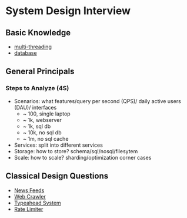 # System Design Interview

## Basic Knowledge
- [multi-threading](multithreading.md)
- [database](database.md)

## General Principals
### Steps to Analyze (4S)
- Scenarios: what features/query per second (QPS)/ daily active users (DAU)/ interfaces
    - ~ 100, single laptop
    - ~ 1k, webserver
    - ~ 1k, sql db
    - ~ 10k, no sql db
    - ~ 1m, no sql cache
- Services: split into different services
- Storage: how to store? schema/sql/nosql/filesytem
- Scale: how to scale? sharding/optimization corner cases

## Classical Design Questions
- [News Feeds](newsfeeds.md)
- [Web Crawler](crawler.md)
- [Typeahead System](typeahead.md)
- [Rate Limiter](ratelimiter.md)
